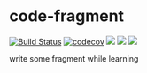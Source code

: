 # code-fragment
[![Build Status](https://travis-ci.com/rofinily/code-fragment.svg?branch=master)](https://travis-ci.com/rofinily/code-fragment)
[![codecov](https://codecov.io/gh/rofinily/code-fragment/branch/master/graph/badge.svg)](https://codecov.io/gh/rofinily/code-fragment)
![](https://img.shields.io/github/commit-activity/y/rofinily/code-fragment.svg)
![](https://img.shields.io/github/languages/code-size/rofinily/code-fragment.svg)
![](https://img.shields.io/github/license/rofinily/code-fragment.svg)

write some fragment while learning
